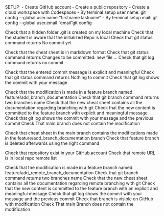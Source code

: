 SETUP:
    - Create GitHub account
    - Create a public repository
    - Create a cloud workspace with Codespaces
    - By terminal setup user name: git config --global user.name “firstname lastname”
    - By terminal setup mail: git config --global user.email “email”git config

Check that a hidden folder .git is created on my local machine
Check that the student is aware that the initialized Repo is local
Check that git status command returns No commit yet

Check that the cheat sheet is in markdown format
Check that git status command returns Changes to be committed: new file ...
Check that git log command returns no commit

Check that the entered commit message is explicit and meaningful
Check that git status command returns Nothing to commit
Check that git log shows the commit with your message

Check that the modification is made in a feature branch named: feature/add_branch_documentation
Check that git branch command returns two branches name
Check that the new cheat sheet contains all the documentation regarding branching with git
Check that the new content is committed to the feature branch with explicit and meaningful message
Check that git log shows the commit with your message and the previous commit
Check That main branch does not contain the modification

Check that cheat sheet in the main branch contains the modifications made in the feature/add_branch_documentation branch
Check that feature branch is deleted afterwards using the right command

Check that repository exist in your GitHub account
Check that remote URL is in local repo remote list

Check that the modification is made in a feature branch named: feature/add_remote_branch_documentation
Check that git branch command returns two branches name
Check that the new cheat sheet contains all the documentation regarding remote branching with git
Check that the new content is committed to the feature branch with an explicit and meaningful message
Check that git log shows the commit with your message and the previous commit
Check that branch is visible on GitHub with modification
Check That main Branch does not contain the modification